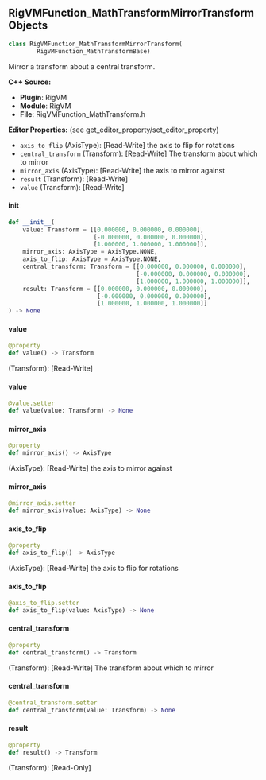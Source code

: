 ## RigVMFunction_MathTransformMirrorTransform Objects

```python
class RigVMFunction_MathTransformMirrorTransform(
        RigVMFunction_MathTransformBase)
```

Mirror a transform about a central transform.

**C++ Source:**

- **Plugin**: RigVM
- **Module**: RigVM
- **File**: RigVMFunction_MathTransform.h

**Editor Properties:** (see get_editor_property/set_editor_property)

- ``axis_to_flip`` (AxisType):  [Read-Write] the axis to flip for rotations
- ``central_transform`` (Transform):  [Read-Write] The transform about which to mirror
- ``mirror_axis`` (AxisType):  [Read-Write] the axis to mirror against
- ``result`` (Transform):  [Read-Write]
- ``value`` (Transform):  [Read-Write]

<a id="unreal.RigVMFunction_MathTransformMirrorTransform.__init__"></a>

#### __init__

```python
def __init__(
    value: Transform = [[0.000000, 0.000000, 0.000000],
                        [-0.000000, 0.000000, 0.000000],
                        [1.000000, 1.000000, 1.000000]],
    mirror_axis: AxisType = AxisType.NONE,
    axis_to_flip: AxisType = AxisType.NONE,
    central_transform: Transform = [[0.000000, 0.000000, 0.000000],
                                    [-0.000000, 0.000000, 0.000000],
                                    [1.000000, 1.000000, 1.000000]],
    result: Transform = [[0.000000, 0.000000, 0.000000],
                         [-0.000000, 0.000000, 0.000000],
                         [1.000000, 1.000000, 1.000000]]
) -> None
```

<a id="unreal.RigVMFunction_MathTransformMirrorTransform.value"></a>

#### value

```python
@property
def value() -> Transform
```

(Transform):  [Read-Write]

<a id="unreal.RigVMFunction_MathTransformMirrorTransform.value"></a>

#### value

```python
@value.setter
def value(value: Transform) -> None
```

<a id="unreal.RigVMFunction_MathTransformMirrorTransform.mirror_axis"></a>

#### mirror_axis

```python
@property
def mirror_axis() -> AxisType
```

(AxisType):  [Read-Write] the axis to mirror against

<a id="unreal.RigVMFunction_MathTransformMirrorTransform.mirror_axis"></a>

#### mirror_axis

```python
@mirror_axis.setter
def mirror_axis(value: AxisType) -> None
```

<a id="unreal.RigVMFunction_MathTransformMirrorTransform.axis_to_flip"></a>

#### axis_to_flip

```python
@property
def axis_to_flip() -> AxisType
```

(AxisType):  [Read-Write] the axis to flip for rotations

<a id="unreal.RigVMFunction_MathTransformMirrorTransform.axis_to_flip"></a>

#### axis_to_flip

```python
@axis_to_flip.setter
def axis_to_flip(value: AxisType) -> None
```

<a id="unreal.RigVMFunction_MathTransformMirrorTransform.central_transform"></a>

#### central_transform

```python
@property
def central_transform() -> Transform
```

(Transform):  [Read-Write] The transform about which to mirror

<a id="unreal.RigVMFunction_MathTransformMirrorTransform.central_transform"></a>

#### central_transform

```python
@central_transform.setter
def central_transform(value: Transform) -> None
```

<a id="unreal.RigVMFunction_MathTransformMirrorTransform.result"></a>

#### result

```python
@property
def result() -> Transform
```

(Transform):  [Read-Only]

<a id="unreal.RigUnit_MathTransformMirrorTransform"></a>